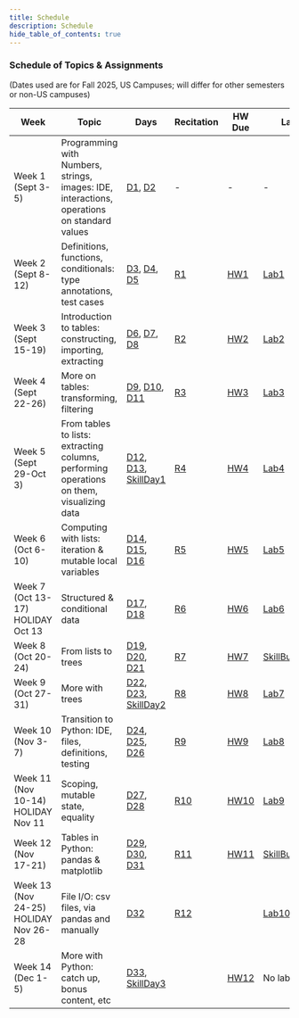 ```yaml
---
title: Schedule
description: Schedule
hide_table_of_contents: true
---
```



### Schedule of Topics & Assignments

(Dates used are for Fall 2025, US Campuses; will differ for other semesters or non-US campuses)

Week | Topic | Days | Recitation | HW Due | Lab
-- | -- | -- | -- | -- | --
Week 1 (Sept 3-5) | Programming with Numbers, strings, images: IDE, interactions, operations on standard values | [D1](/days/1), [D2](/days/2) | - | - | -
Week 2 (Sept 8-12) | Definitions, functions, conditionals: type annotations, test cases | [D3](/days/3), [D4](/days/4), [D5](/days/5) | [R1](/recitation/1) | [HW1](/homework/1) | [Lab1](/lab/1)
Week 3 (Sept 15-19) | Introduction to tables: constructing, importing, extracting | [D6](/days/6), [D7](/days/7), [D8](/days/8) | [R2](/recitation/2) | [HW2](/homework/2) | [Lab2](/lab/2)
Week 4 (Sept 22-26) | More on tables: transforming, filtering | [D9](/days/9), [D10](/days/10), [D11](/days/11) | [R3](/recitation/3) | [HW3](/homework/3) | [Lab3](/lab/3)
Week 5 (Sept 29-Oct 3) | From tables to lists: extracting columns, performing operations on them, visualizing data | [D12](/days/12), [D13](/days/13), [SkillDay1](/skills/#(day1)) | [R4](/recitation/4) | [HW4](/homework/4) | [Lab4](/lab/4)
Week 6 (Oct 6-10) | Computing with lists: iteration & mutable local variables | [D14](/days/14), [D15](/days/15), [D16](/days/16) | [R5](/recitation/5) | [HW5](/homework/5) | [Lab5](/lab/5) 
Week 7 (Oct 13-17) HOLIDAY Oct 13 | Structured & conditional data | [D17](/days/17), [D18](/days/18) | [R6](/recitation/6) | [HW6](/homework/6) | [Lab6](/lab/6)
Week 8 (Oct 20-24) | From lists to trees | [D19](/days/19), [D20](/days/20), [D21](/days/21) | [R7](/recitation/7) | [HW7](/homework/7) | [SkillBundle1](/skills#(bundle1))
Week 9 (Oct 27-31) | More with trees | [D22](/days/22), [D23](/days/23), [SkillDay2](/skills/#(day2)) | [R8](/recitation/8) | [HW8](/homework/8) | [Lab7](/lab/7)
Week 10 (Nov 3-7) | Transition to Python: IDE, files, definitions, testing | [D24](/days/24), [D25](/days/25), [D26](/days/26) | [R9](/recitation/9) | [HW9](/homework/9) | [Lab8](/lab/8)
Week 11 (Nov 10-14) HOLIDAY Nov 11 | Scoping, mutable state, equality | [D27](/days/27), [D28](/days/27) | [R10](/recitation/10) | [HW10](/homework/10) | [Lab9](/lab/9)
Week 12 (Nov 17-21) | Tables in Python: pandas & matplotlib | [D29](/days/29), [D30](/days/30), [D31](/days/31) | [R11](/recitation/11) | [HW11](/homework/11) | [SkillBundle2](/skills#(bundle2))
Week 13 (Nov 24-25) HOLIDAY Nov 26-28 | File I/O: csv files, via pandas and manually | [D32](/days/32) | [R12](/recitation/12) | | [Lab10](/lab/10)
Week 14 (Dec 1-5) | More with Python: catch up, bonus content, etc | [D33](/days/33), [SkillDay3](/skills/#(day3)) | | [HW12](/homework/12) | No lab
